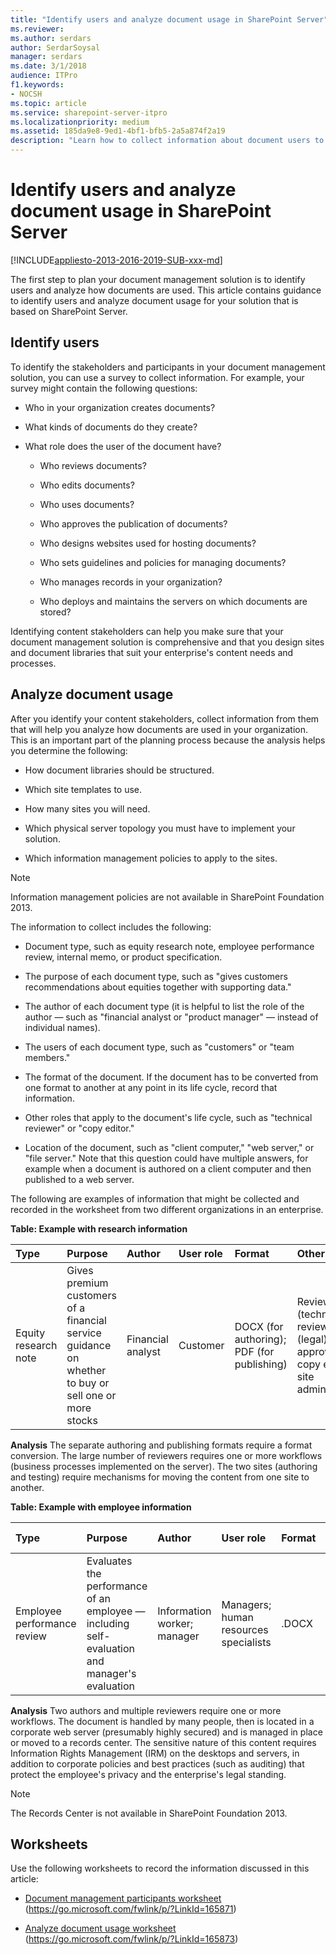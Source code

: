 ```yaml
---
title: "Identify users and analyze document usage in SharePoint Server"
ms.reviewer: 
ms.author: serdars
author: SerdarSoysal
manager: serdars
ms.date: 3/1/2018
audience: ITPro
f1.keywords:
- NOCSH
ms.topic: article
ms.service: sharepoint-server-itpro
ms.localizationpriority: medium
ms.assetid: 185da9e8-9ed1-4bf1-bfb5-2a5a874f2a19
description: "Learn how to collect information about document users to plan your SharePoint Server document management solution."
---
```


# Identify users and analyze document usage in SharePoint Server

[!INCLUDE[appliesto-2013-2016-2019-SUB-xxx-md](../includes/appliesto-2013-2016-2019-SUB-xxx-md.md)]
  
The first step to plan your document management solution is to identify users and analyze how documents are used. This article contains guidance to identify users and analyze document usage for your solution that is based on SharePoint Server.
  
## Identify users
<a name="section1"> </a>

To identify the stakeholders and participants in your document management solution, you can use a survey to collect information. For example, your survey might contain the following questions:
  
- Who in your organization creates documents?
    
- What kinds of documents do they create?
    
- What role does the user of the document have?
    
  - Who reviews documents?
    
  - Who edits documents?
    
  - Who uses documents?
    
  - Who approves the publication of documents?
    
  - Who designs websites used for hosting documents?
    
  - Who sets guidelines and policies for managing documents?
    
  - Who manages records in your organization?
    
  - Who deploys and maintains the servers on which documents are stored?
    
Identifying content stakeholders can help you make sure that your document management solution is comprehensive and that you design sites and document libraries that suit your enterprise's content needs and processes.
  
## Analyze document usage
<a name="section2"> </a>

After you identify your content stakeholders, collect information from them that will help you analyze how documents are used in your organization. This is an important part of the planning process because the analysis helps you determine the following:
  
- How document libraries should be structured.
    
- Which site templates to use.
    
- How many sites you will need.
    
- Which physical server topology you must have to implement your solution.
    
- Which information management policies to apply to the sites.
    
> [!NOTE]
> Information management policies are not available in SharePoint Foundation 2013. 
  
The information to collect includes the following:
  
- Document type, such as equity research note, employee performance review, internal memo, or product specification.
    
- The purpose of each document type, such as "gives customers recommendations about equities together with supporting data."
    
- The author of each document type (it is helpful to list the role of the author — such as "financial analyst or "product manager" — instead of individual names).
    
- The users of each document type, such as "customers" or "team members."
    
- The format of the document. If the document has to be converted from one format to another at any point in its life cycle, record that information.
    
- Other roles that apply to the document's life cycle, such as "technical reviewer" or "copy editor."
    
- Location of the document, such as "client computer," "web server," or "file server." Note that this question could have multiple answers, for example when a document is authored on a client computer and then published to a web server.
    
The following are examples of information that might be collected and recorded in the worksheet from two different organizations in an enterprise.
  
**Table: Example with research information**

|**Type**|**Purpose**|**Author**|**User role**|**Format**|**Other roles**|**Location**|
|:-----|:-----|:-----|:-----|:-----|:-----|:-----|
|Equity research note  <br/> |Gives premium customers of a financial service guidance on whether to buy or sell one or more stocks  <br/> |Financial analyst  <br/> |Customer  <br/> |DOCX (for authoring); PDF (for publishing)  <br/> |Reviewer (technical); reviewer (legal); approver; copy editor; site administrator  <br/> | Authoring site  <br/>  Testing site  <br/> |
   
 **Analysis** The separate authoring and publishing formats require a format conversion. The large number of reviewers requires one or more workflows (business processes implemented on the server). The two sites (authoring and testing) require mechanisms for moving the content from one site to another. 
  
**Table: Example with employee information**

|**Type**|**Purpose**|**Author**|**User role**|**Format**|**Other roles**|**Location**|
|:-----|:-----|:-----|:-----|:-----|:-----|:-----|
|Employee performance review  <br/> |Evaluates the performance of an employee — including self-evaluation and manager's evaluation  <br/> |Information worker; manager  <br/> |Managers; human resources specialists  <br/> |.DOCX  <br/> |Reviewer (human resources); reviewer (legal); approver (upper manager); records manager  <br/> | Client computer  <br/>  E-mail server (as attachment)  <br/>  Corporate web server  <br/>  Corporate records center  <br/> |
   
 **Analysis** Two authors and multiple reviewers require one or more workflows. The document is handled by many people, then is located in a corporate web server (presumably highly secured) and is managed in place or moved to a records center. The sensitive nature of this content requires Information Rights Management (IRM) on the desktops and servers, in addition to corporate policies and best practices (such as auditing) that protect the employee's privacy and the enterprise's legal standing. 
  
> [!NOTE]
> The Records Center is not available in SharePoint Foundation 2013. 
  
## Worksheets
<a name="worksheets"> </a>

Use the following worksheets to record the information discussed in this article:
  
- [Document management participants worksheet](https://go.microsoft.com/fwlink/p/?LinkId=165871) (https://go.microsoft.com/fwlink/p/?LinkId=165871) 
    
- [Analyze document usage worksheet](https://go.microsoft.com/fwlink/p/?LinkId=165873) (https://go.microsoft.com/fwlink/p/?LinkId=165873) 
    

